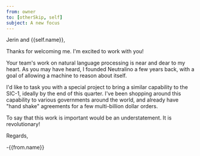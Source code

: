 ```yaml
---
from: owner
to: [otherSkip, self]
subject: A new focus
---
```

Jerin and {{self.name}},

Thanks for welcoming me. I'm excited to work with you!

Your team's work on natural language processing is near and dear to my heart. As you may have heard, I founded Neutralino a few years back, with a goal of allowing a machine to reason about itself.

I'd like to task you with a special project to bring a similar capability to the SIC-1, ideally by the end of this quarter. I've been shopping around this capability to various governments around the world, and already have "hand shake" agreements for a few multi-billion dollar orders.

To say that this work is important would be an understatement. It is revolutionary!

Regards,

-{{from.name}}
